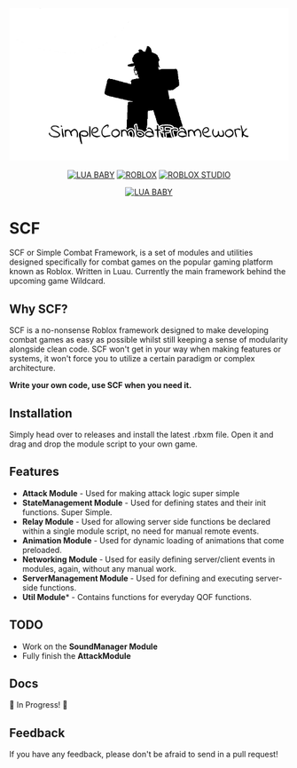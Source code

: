 <p align="center">
  <img src="https://github.com/jun-ro/SCF/blob/main/github/SCFNew.png?raw=true" alt="Banner for SCF."/>
</p>

<div align="center">

  <a href="">![LUA BABY](https://img.shields.io/badge/Lua-2C2D72?style=for-the-badge&logo=lua&logoColor=white)</a>
  <a href="">![ROBLOX](https://img.shields.io/badge/ROBLOX-FF0000?style=for-the-badge&logo=roblox&logoColor=white)</a>
  <a href="">![ROBLOX STUDIO](https://img.shields.io/badge/ROBLOX_STUDIO-00A2FF?style=for-the-badge&logo=robloxstudio&logoColor=white)</a>

</div>

<div align="center">

  <a href="">![LUA BABY](https://img.shields.io/badge/GitHub-181717?style=for-the-badge&logo=github&logoColor=white)</a>
</div>

# SCF

SCF or Simple Combat Framework, is a set of modules and utilities designed specifically for combat games on the popular gaming platform known as Roblox. Written in Luau. Currently the main framework behind the upcoming game Wildcard.

## Why SCF?

SCF is a no-nonsense Roblox framework designed to make developing combat games as easy as possible whilst still keeping a sense of modularity alongside clean code. SCF won't get in your way when making features or systems, it won't force you to utilize a certain paradigm or complex architecture.

**Write your own code, use SCF when you need it.**
## Installation

Simply head over to releases and install the latest .rbxm file. Open it and drag and drop the module script to your own game.
    
## Features

- **Attack Module** - Used for making attack logic super simple
- **StateManagement Module** - Used for defining states and their init functions. Super Simple.
- **Relay Module** - Used for allowing server side functions be declared within a single module script, no need for manual remote events.
- **Animation Module** - Used for dynamic loading of animations that come preloaded.
- **Networking Module** - Used for easily defining server/client events in modules, again, without any manual work.
- **ServerManagement Module** - Used for defining and executing server-side functions.
- **Util Module*** - Contains functions for everyday QOF functions.



## TODO

- Work on the **SoundManager Module**
- Fully finish the **AttackModule**

## Docs

🚧 In Progress! 🚧
## Feedback

If you have any feedback, please don't be afraid to send in a pull request!

